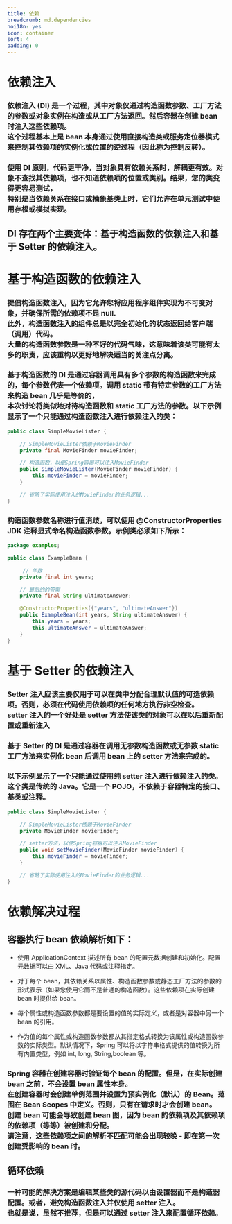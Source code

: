 ```yaml
---
title: 依赖
breadcrumb: md.dependencies
noi18n: yes
icon: container
sort: 4
padding: 0
---
```


<anchor-md-script>

<div style="display: none;">

[TOC]

</div>

# 依赖注入

### 依赖注入 (DI) 是一个过程，其中对象仅通过构造函数参数、工厂方法的参数或对象实例在构造或从工厂方法返回。然后容器在创建 bean 时注入这些依赖项。<br/>这个过程基本上是 bean 本身通过使用直接构造类或服务定位器模式来控制其依赖项的实例化或位置的逆过程（因此称为控制反转）。

### 使用 DI 原则，代码更干净，当对象具有依赖关系时，解耦更有效。对象不查找其依赖项，也不知道依赖项的位置或类别。结果，您的类变得更容易测试，<br/> 特别是当依赖关系在接口或抽象基类上时，它们允许在单元测试中使用存根或模拟实现。

## DI 存在两个主要变体：基于构造函数的依赖注入和基于 Setter 的依赖注入。

# 基于构造函数的依赖注入

### 提倡构造函数注入，因为它允许您将应用程序组件实现为不可变对象，并确保所需的依赖项不是 null.<br/>此外，构造函数注入的组件总是以完全初始化的状态返回给客户端（调用）代码。<br/>大量的构造函数参数是一种不好的代码气味，这意味着该类可能有太多的职责，应该重构以更好地解决适当的关注点分离。

### 基于构造函数的 DI 是通过容器调用具有多个参数的构造函数来完成的，每个参数代表一个依赖项。调用 static 带有特定参数的工厂方法来构造 bean 几乎是等价的，<br/>本次讨论将类似地对待构造函数和 static 工厂方法的参数。以下示例显示了一个只能通过构造函数注入进行依赖注入的类：

```java
public class SimpleMovieLister {

    // SimpleMovieLister依赖于MovieFinder
    private final MovieFinder movieFinder;

    // 构造函数，以便Spring容器可以注入MovieFinder
    public SimpleMovieLister(MovieFinder movieFinder) {
        this.movieFinder = movieFinder;
    }

    // 省略了实际使用注入的MovieFinder的业务逻辑...
}
```

### 构造函数参数名称进行值消歧，可以使用 @ConstructorProperties JDK 注释显式命名构造函数参数。示例类必须如下所示：

```java
package examples;

public class ExampleBean {

     // 年数
    private final int years;

    // 最后的的答案
    private final String ultimateAnswer;

    @ConstructorProperties({"years", "ultimateAnswer"})
    public ExampleBean(int years, String ultimateAnswer) {
        this.years = years;
        this.ultimateAnswer = ultimateAnswer;
    }
}
```

# 基于 Setter 的依赖注入

### Setter 注入应该主要仅用于可以在类中分配合理默认值的可选依赖项。否则，必须在代码使用依赖项的任何地方执行非空检查。<br/>setter 注入的一个好处是 setter 方法使该类的对象可以在以后重新配置或重新注入

### 基于 Setter 的 DI 是通过容器在调用无参数构造函数或无参数 static 工厂方法来实例化 bean 后调用 bean 上的 setter 方法来完成的。

### 以下示例显示了一个只能通过使用纯 setter 注入进行依赖注入的类。这个类是传统的 Java。它是一个 POJO，不依赖于容器特定的接口、基类或注释。

```java
public class SimpleMovieLister {

    // SimpleMovieLister依赖于MovieFinder
    private MovieFinder movieFinder;

    // setter方法，以便Spring容器可以注入MovieFinder
    public void setMovieFinder(MovieFinder movieFinder) {
        this.movieFinder = movieFinder;
    }

    // 省略了实际使用注入的MovieFinder的业务逻辑...
}
```

# 依赖解决过程

## 容器执行 bean 依赖解析如下：

- 使用 ApplicationContext 描述所有 bean 的配置元数据创建和初始化。配置元数据可以由 XML、Java 代码或注释指定。

- 对于每个 bean，其依赖关系以属性、构造函数参数或静态工厂方法的参数的形式表示（如果您使用它而不是普通的构造函数）。这些依赖项在实际创建 bean 时提供给 bean。

- 每个属性或构造函数参数都是要设置的值的实际定义，或者是对容器中另一个 bean 的引用。

- 作为值的每个属性或构造函数参数都从其指定格式转换为该属性或构造函数参数的实际类型。默认情况下，Spring 可以将以字符串格式提供的值转换为所有内置类型，例如 int, long, String,boolean 等。

### Spring 容器在创建容器时验证每个 bean 的配置。但是，在实际创建 bean 之前，不会设置 bean 属性本身。<br/>在创建容器时会创建单例范围并设置为预实例化（默认）的 Bean。范围在 Bean Scopes 中定义。否则，只有在请求时才会创建 bean。<br/>创建 bean 可能会导致创建 bean 图，因为 bean 的依赖项及其依赖项的依赖项（等等）被创建和分配。<br/>请注意，这些依赖项之间的解析不匹配可能会出现较晚 - 即在第一次创建受影响的 bean 时。

## 循环依赖

### 一种可能的解决方案是编辑某些类的源代码以由设置器而不是构造器配置。或者，避免构造函数注入并仅使用 setter 注入。<br/>也就是说，虽然不推荐，但是可以通过 setter 注入来配置循环依赖。

</anchor-md-script>
